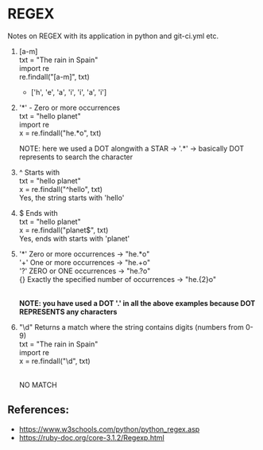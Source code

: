 # REGEX
Notes on REGEX with its application in python and git-ci.yml etc.

1. [a-m] <br />
   txt = "The rain in Spain" <br /> 
   import re <br />
   re.findall("[a-m]", txt) <br />
   
   - ['h', 'e', 'a', 'i', 'i', 'a', 'i']
   
2. '*'	- Zero or more occurrences <br />
   txt = "hello planet" <br />
   import re <br />
   x = re.findall("he.*o", txt) <br />
   
   NOTE: here we used a DOT alongwith a STAR -> '.*' -> basically DOT represents to search the character
  
3. ^	Starts with <br />
   txt = "hello planet" <br />
   x = re.findall("^hello", txt) <br />
   Yes, the string starts with 'hello'
   
4. $	Ends with   
   txt = "hello planet" <br />
   x = re.findall("planet$", txt) <br />
   Yes, ends with starts with 'planet'
   
5. '*'	Zero or more occurrences  -> "he.*o" <br />
   '+'  One or more occurrences   -> "he.+o" <br />
   '?'  ZERO or ONE occurrences   -> "he.?o" <br />
   {}   Exactly the specified number of occurrences -> "he.{2}o" <br /> <br />
   
   **NOTE: you have used a DOT '.' in all the above examples because DOT REPRESENTS any characters**
   
   
6. "\d"	Returns a match where the string contains digits (numbers from 0-9)  <br />
   txt = "The rain in Spain" <br />
   import re <br />
   x = re.findall("\d", txt) <br /> <br />
   
   NO MATCH

## References:
- https://www.w3schools.com/python/python_regex.asp
- https://ruby-doc.org/core-3.1.2/Regexp.html
